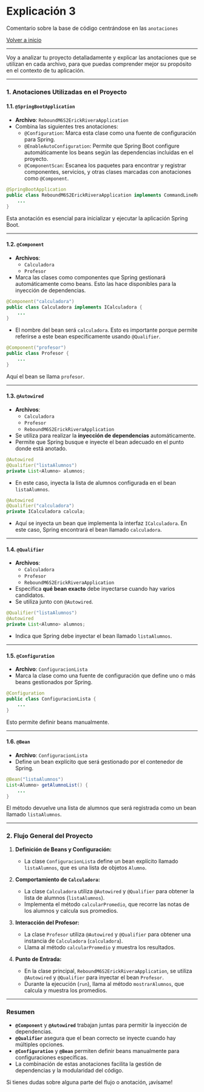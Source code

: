 # Explicación 3

Comentario sobre la base de código centrándose en las `anotaciones` 

[Volver a inicio](README.md)

---

Voy a analizar tu proyecto detalladamente y explicar las anotaciones que se utilizan en cada archivo, para que puedas comprender mejor su propósito en el contexto de tu aplicación.

---

### **1. Anotaciones Utilizadas en el Proyecto**

#### **1.1. `@SpringBootApplication`**
- **Archivo**: `ReboundM6S2ErickRiveraApplication`
- Combina las siguientes tres anotaciones:
  - `@Configuration`: Marca esta clase como una fuente de configuración para Spring.
  - `@EnableAutoConfiguration`: Permite que Spring Boot configure automáticamente los beans según las dependencias incluidas en el proyecto.
  - `@ComponentScan`: Escanea los paquetes para encontrar y registrar componentes, servicios, y otras clases marcadas con anotaciones como `@Component`.

```java
@SpringBootApplication
public class ReboundM6S2ErickRiveraApplication implements CommandLineRunner {
    ...
}
```

Esta anotación es esencial para inicializar y ejecutar la aplicación Spring Boot.

---

#### **1.2. `@Component`**
- **Archivos**: 
  - `Calculadora`
  - `Profesor`
- Marca las clases como componentes que Spring gestionará automáticamente como beans. Esto las hace disponibles para la inyección de dependencias.

```java
@Component("calculadora")
public class Calculadora implements ICalculadora {
    ...
}
```

- El nombre del bean será `calculadora`. Esto es importante porque permite referirse a este bean específicamente usando `@Qualifier`.

```java
@Component("profesor")
public class Profesor {
    ...
}
```

Aquí el bean se llama `profesor`.

---

#### **1.3. `@Autowired`**
- **Archivos**: 
  - `Calculadora`
  - `Profesor`
  - `ReboundM6S2ErickRiveraApplication`
- Se utiliza para realizar la **inyección de dependencias** automáticamente.
- Permite que Spring busque e inyecte el bean adecuado en el punto donde está anotado.

```java
@Autowired
@Qualifier("listaAlumnos")
private List<Alumno> alumnos;
```

- En este caso, inyecta la lista de alumnos configurada en el bean `listaAlumnos`.

```java
@Autowired
@Qualifier("calculadora")
private ICalculadora calcula;
```

- Aquí se inyecta un bean que implementa la interfaz `ICalculadora`. En este caso, Spring encontrará el bean llamado `calculadora`.

---

#### **1.4. `@Qualifier`**
- **Archivos**:
  - `Calculadora`
  - `Profesor`
  - `ReboundM6S2ErickRiveraApplication`
- Especifica **qué bean exacto** debe inyectarse cuando hay varios candidatos.
- Se utiliza junto con `@Autowired`.

```java
@Qualifier("listaAlumnos")
@Autowired
private List<Alumno> alumnos;
```

- Indica que Spring debe inyectar el bean llamado `listaAlumnos`.

---

#### **1.5. `@Configuration`**
- **Archivo**: `ConfiguracionLista`
- Marca la clase como una fuente de configuración que define uno o más beans gestionados por Spring.

```java
@Configuration
public class ConfiguracionLista {
    ...
}
```

Esto permite definir beans manualmente.

---

#### **1.6. `@Bean`**
- **Archivo**: `ConfiguracionLista`
- Define un bean explícito que será gestionado por el contenedor de Spring.

```java
@Bean("listaAlumnos")
List<Alumno> getAlumnoList() {
    ...
}
```

El método devuelve una lista de alumnos que será registrada como un bean llamado `listaAlumnos`.

---

### **2. Flujo General del Proyecto**
1. **Definición de Beans y Configuración:**
   - La clase `ConfiguracionLista` define un bean explícito llamado `listaAlumnos`, que es una lista de objetos `Alumno`.

2. **Comportamiento de `Calculadora`:**
   - La clase `Calculadora` utiliza `@Autowired` y `@Qualifier` para obtener la lista de alumnos (`listaAlumnos`).
   - Implementa el método `calcularPromedio`, que recorre las notas de los alumnos y calcula sus promedios.

3. **Interacción del Profesor:**
   - La clase `Profesor` utiliza `@Autowired` y `@Qualifier` para obtener una instancia de `Calculadora` (`calculadora`).
   - Llama al método `calcularPromedio` y muestra los resultados.

4. **Punto de Entrada:**
   - En la clase principal, `ReboundM6S2ErickRiveraApplication`, se utiliza `@Autowired` y `@Qualifier` para inyectar el bean `Profesor`.
   - Durante la ejecución (`run`), llama al método `mostrarAlumnos`, que calcula y muestra los promedios.

---

### **Resumen**
- **`@Component`** y **`@Autowired`** trabajan juntas para permitir la inyección de dependencias.
- **`@Qualifier`** asegura que el bean correcto se inyecte cuando hay múltiples opciones.
- **`@Configuration`** y **`@Bean`** permiten definir beans manualmente para configuraciones específicas.
- La combinación de estas anotaciones facilita la gestión de dependencias y la modularidad del código.

Si tienes dudas sobre alguna parte del flujo o anotación, ¡avísame!